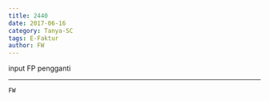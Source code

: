 ```yaml
---
title: 2440
date: 2017-06-16
category: Tanya-SC
tags: E-Faktur
author: FW
---
```


input FP pengganti

---



`FW`
